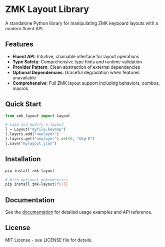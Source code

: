 # ZMK Layout Library

A standalone Python library for manipulating ZMK keyboard layouts with a modern fluent API.

## Features

- **Fluent API**: Intuitive, chainable interface for layout operations
- **Type Safety**: Comprehensive type hints and runtime validation  
- **Provider Pattern**: Clean abstraction of external dependencies
- **Optional Dependencies**: Graceful degradation when features unavailable
- **Comprehensive**: Full ZMK layout support including behaviors, combos, macros

## Quick Start

```python
from zmk_layout import Layout

# Load and modify a layout
l = Layout("myfile.keymap")
l.layers.add("newlayer")
l.layers.get("newlayer").set(0, "&kp D")
l.save("mylayout.json")
```

## Installation

```bash
pip install zmk-layout

# With optional dependencies
pip install zmk-layout[full]
```

## Documentation

See the [documentation](https://zmk-layout.readthedocs.io) for detailed usage examples and API reference.

## License

MIT License - see LICENSE file for details.
